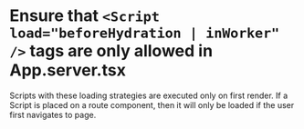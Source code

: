 # Ensure that `<Script load="beforeHydration | inWorker" />` tags are only allowed in App.server.tsx

Scripts with these loading strategies are executed only on first render. If a Script is placed on a route component, then it will only be loaded if the user first navigates to page.
